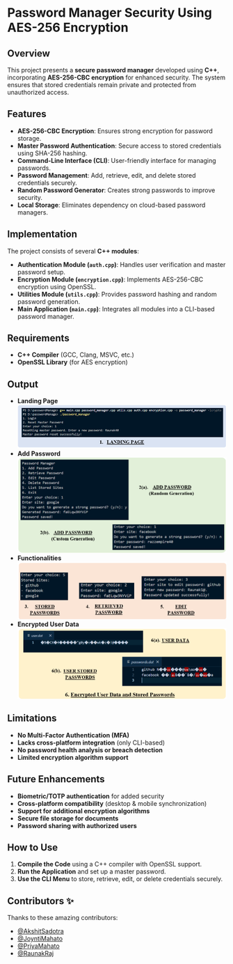 # **Password Manager Security Using AES-256 Encryption**  

## **Overview**  
This project presents a **secure password manager** developed using **C++**, incorporating **AES-256-CBC encryption** for enhanced security. The system ensures that stored credentials remain private and protected from unauthorized access.  

## **Features**  
- **AES-256-CBC Encryption**: Ensures strong encryption for password storage.  
- **Master Password Authentication**: Secure access to stored credentials using SHA-256 hashing.  
- **Command-Line Interface (CLI)**: User-friendly interface for managing passwords.  
- **Password Management**: Add, retrieve, edit, and delete stored credentials securely.  
- **Random Password Generator**: Creates strong passwords to improve security.  
- **Local Storage**: Eliminates dependency on cloud-based password managers.  

## **Implementation**  
The project consists of several **C++ modules**:  
- **Authentication Module (`auth.cpp`)**: Handles user verification and master password setup.  
- **Encryption Module (`encryption.cpp`)**: Implements AES-256-CBC encryption using OpenSSL.  
- **Utilities Module (`utils.cpp`)**: Provides password hashing and random password generation.  
- **Main Application (`main.cpp`)**: Integrates all modules into a CLI-based password manager.  

## **Requirements**  
- **C++ Compiler** (GCC, Clang, MSVC, etc.)  
- **OpenSSL Library** (for AES encryption)

## **Output**
- **Landing Page**
  ![Landing Page](images/land.png)
- **Add Password**
  ![Add_Password](images/addPass.png)
- **Functionalities**
  ![Functionalities](images/otherFunctionalities.png)
- **Encrypted User Data**
  ![Data](images/data.png)

## **Limitations**  
- **No Multi-Factor Authentication (MFA)**  
- **Lacks cross-platform integration** (only CLI-based)  
- **No password health analysis or breach detection**  
- **Limited encryption algorithm support**  

## **Future Enhancements**  
- **Biometric/TOTP authentication** for added security  
- **Cross-platform compatibility** (desktop & mobile synchronization)  
- **Support for additional encryption algorithms**  
- **Secure file storage for documents**  
- **Password sharing with authorized users**  

## **How to Use**  
1. **Compile the Code** using a C++ compiler with OpenSSL support.  
2. **Run the Application** and set up a master password.  
3. **Use the CLI Menu** to store, retrieve, edit, or delete credentials securely.  

## Contributors ✨

Thanks to these amazing contributors:

- [@AkshitSadotra](https://github.com/akshit-123-lab)
- [@JoyntiMahato](https://github.com/Joynti)
- [@PriyaMahato](https://github.com/SOhniYo)
- [@RaunakRaj](https://github.com/Raunak40)

